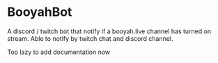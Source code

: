 # BooyahBot
A discord / twitch bot that notify if a booyah.live channel has turned on stream. Able to notify by twitch chat and discord channel.

Too lazy to add documentation now
